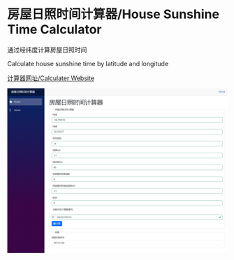 # 房屋日照时间计算器/House Sunshine Time Calculator

通过经纬度计算房屋日照时间

Calculate house sunshine time by latitude and longitude

[计算器网址/Calculater Website](https://housesunshine.azurewebsites.net/)

![运行界面/Running Interface](https://raw.githubusercontent.com/qiuhaotc/Sunshine/main/doc/Screenshot.png)
